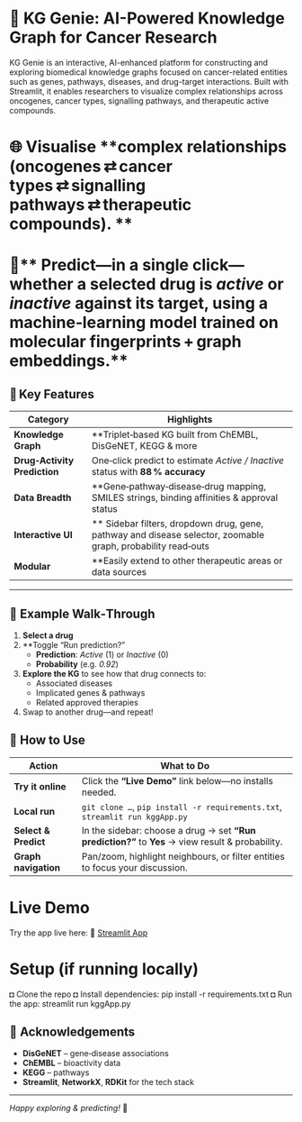 # 🧬 KG Genie: AI-Powered Knowledge Graph for Cancer Research
KG Genie is an interactive, AI-enhanced platform for constructing and exploring biomedical knowledge graphs focused on cancer-related entities such as genes, pathways, diseases, and drug-target interactions. Built with Streamlit, it enables researchers to visualize complex relationships across oncogenes, cancer types, signalling pathways, and therapeutic active compounds.
# 🌐 **Visualise** **complex relationships (oncogenes ⇄ cancer types ⇄ signalling pathways ⇄ therapeutic compounds). ** 
# 🔮** **Predict**—in a single click—whether a selected drug is *active* or *inactive* against its target, using a machine‑learning model trained on molecular fingerprints + graph embeddings.**
## 🌟 Key Features
| Category | Highlights |
|----------|------------|
| **Knowledge Graph** | **Triplet‑based KG built from ChEMBL, DisGeNET, KEGG & more |**
| **Drug‑Activity Prediction** | One‑click predict to estimate *Active / Inactive* status with **88 % accuracy** |
| **Data Breadth** | **Gene‑pathway‑disease‑drug mapping, SMILES strings, binding affinities & approval status |**
| **Interactive UI** |** Sidebar filters, dropdown drug, gene, pathway and disease selector, zoomable graph, probability read‑outs |**
| **Modular** | **Easily extend to other therapeutic areas or data sources |**
---
## 🧠 Example Walk‑Through
1. **Select a drug** 
2. **Toggle “Run prediction?”
   * **Prediction**: *Active* (1) or *Inactive* (0)  
   * **Probability** (e.g. *0.92*)  
3. **Explore the KG** to see how that drug connects to:
   * Associated diseases  
   * Implicated genes & pathways  
   * Related approved therapies  
4. Swap to another drug—and repeat!
## 🚀 How to Use
| Action | What to Do |
|--------|------------|
| **Try it online** | Click the **“Live Demo”** link below—no installs needed. |
| **Local run** | `git clone …`, `pip install -r requirements.txt`, `streamlit run kggApp.py` |
| **Select & Predict** | In the sidebar: choose a drug → set **“Run prediction?”** to **Yes** → view result & probability. |
| **Graph navigation** | Pan/zoom, highlight neighbours, or filter entities to focus your discussion. |
# Live Demo
Try the app live here: 🏡 [Streamlit App](https://kg-genie-ai-powered-knowledge-graph-for-cancer-research-evzhhj.streamlit.app/)
# Setup (if running locally)
◘ Clone the repo
◘ Install dependencies: pip install -r requirements.txt
◘ Run the app: streamlit run kggApp.py
## 🙏 Acknowledgements
* **DisGeNET** – gene‑disease associations  
* **ChEMBL** – bioactivity data  
* **KEGG** – pathways  
* **Streamlit**, **NetworkX**, **RDKit** for the tech stack

---

*Happy exploring & predicting!* 🎉

